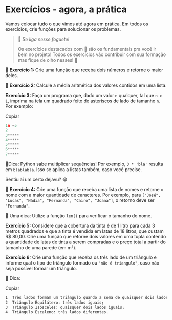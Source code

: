 # Exercícios - agora, a prática

Vamos colocar tudo o que vimos até agora em prática. Em todos os exercícios, crie funções para solucionar os problemas.

> 🚀 *Se liga nesse foguete!*
>
> Os exercícios destacados com 🚀 são os fundamentais pra você ir bem no projeto! Todos os exercícios vão contribuir com sua formação mas fique de olho nesses! 👀

🚀 **Exercício 1:** Crie uma função que receba dois números e retorne o maior deles.

🚀 **Exercício 2:** Calcule a média aritmética dos valores contidos em uma lista.

**Exercício 3:** Faça um programa que, dado um valor `n` qualquer, tal que `n > 1`, imprima na tela um quadrado feito de asteriscos de lado de tamanho `n`. Por exemplo:

Copiar

```python
1n =5
2
3*****
4*****
5*****
6*****
7*****
```

🦜Dica: Python sabe multiplicar sequências! Por exemplo, `3 * 'bla'` resulta em `blablabla`. Isso se aplica a listas também, caso você precise.

Sentiu aí um certo dejavu? 😁

🚀 **Exercício 4:** Crie uma função que receba uma lista de nomes e retorne o nome com a maior quantidade de caracteres. Por exemplo, para `["José", "Lucas", "Nádia", "Fernanda", "Cairo", "Joana"]`, o retorno deve ser `"Fernanda"`.

🦜 Uma dica: Utilize a função `len()` para verificar o tamanho do nome.

**Exercício 5:** Considere que a cobertura da tinta é de 1 litro para cada 3 metros quadrados e que a tinta é vendida em latas de 18 litros, que custam R$ 80,00. Crie uma função que retorne dois valores em uma tupla contendo a quantidade de latas de tinta a serem compradas e o preço total a partir do tamanho de uma parede (em m²).

**Exercício 6:** Crie uma função que receba os três lado de um triângulo e informe qual o tipo de triângulo formado ou `"não é triangulo"`, caso não seja possível formar um triângulo.

🦜 Dica:

Copiar

```md
1  Três lados formam um triângulo quando a soma de quaisquer dois lados for maior que o terceiro;
2  Triângulo Equilátero: três lados iguais;
3  Triângulo Isósceles: quaisquer dois lados iguais;
4  Triângulo Escaleno: três lados diferentes.
```
